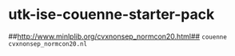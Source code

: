 # utk-ise-couenne-starter-pack
##http://www.minlplib.org/cvxnonsep_normcon20.html##
`couenne cvxnonsep_normcon20.nl`

